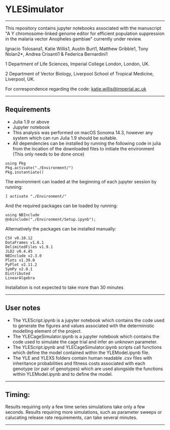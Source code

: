 # YLESimulator
___
This repository contains jupyter notebooks associated with the manuscript "A Y chromosome-linked genome editor for efficient population suppression in the malaria vector Anopheles gambiae" currently under review.

Ignacio Tolosana1, Katie Willis1, Austin Burt1, Matthew Gribble1, Tony Nolan2*, Andrea Crisanti1 & Federica Bernardini1

1 Department of Life Sciences, Imperial College London, London, UK.

2 Department of Vector Biology, Liverpool School of Tropical Medicine, Liverpool, UK.


For correspondence regarding the code: katie.willis@imperial.ac.uk

___
## Requirements

* Julia 1.9 or above
* Jupyter notebook
* This analysis was performed on macOS Sonoma 14.3, however any system which can run Julia 1.9 should be suitable.  
* All dependencies can be installed by running the following code in julia from the location of the downloaded files to initiate the environment (This only needs to be done once)
```
using Pkg
Pkg.activate("./Environment/")
Pkg.instantiate()
```

The environment can loaded at the beginning of each jupyter session by running:
```
] activate "./Environment/"
```

And the required packages can be loaded by running:
```
using NBInclude
@nbinclude("./Environment/Setup.ipynb");
```

Alternatively the packages can be installed manually:
```
CSV v0.10.12
DataFrames v1.6.1
DelimitedFiles v1.9.1
JLD2 v0.4.45
NBInclude v2.3.0
Plots v1.39.0
PyPlot v2.11.2
SymPy v2.0.1
Distributed
LinearAlgebra
```

Installation is not expected to take more than 30 minutes
___
## User notes

- The YLEScript.ipynb is a jupyter notebook which contains the code used to generate the figures and values associated with the deterministic modelling element of the project.
- The YLECageSimulator.ipynb is a jupyter notebook which contains the code used to simulate the cage trial and infer an unknown parameter.
- The YLEScript.ipynb and YLECageSimulator.ipynb scripts call functions which define the model contained within the YLEModel.ipynb file.
- The YLE and YLEXS folders contain human readable .csv files with inheritance probabilities and fitness costs associated with each genotype (or pair of genotypes) which are used alongside the functions within YLEModel.ipynb and to define the model.
___

## Timing:

Results requiring only a few time series simulations take only a few seconds. Results requiring more simulations, such as parameter sweeps or calucating release rate requirements, can take several minutes. 
___

